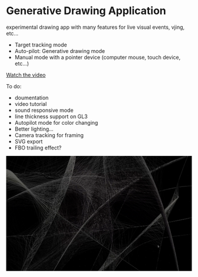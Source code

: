 # Generative Drawing Application
 experimental drawing app with many features for live visual events, vjing, etc...

 - Target tracking mode
 - Auto-pilot: Generative drawing mode
 - Manual mode with a pointer device (computer mouse, touch device, etc...)


[Watch the video](https://youtu.be/lZecYsKw1qw)
  

  To do:
  - doumentation
  - video tutorial
  - sound responsive mode
  - line thickness support on GL3
  - Autopilot mode for color changing
  - Better lighting...
  - Camera tracking for framing
  - SVG export
  - FBO trailing effect?
  

 ![alt](cover.png)

